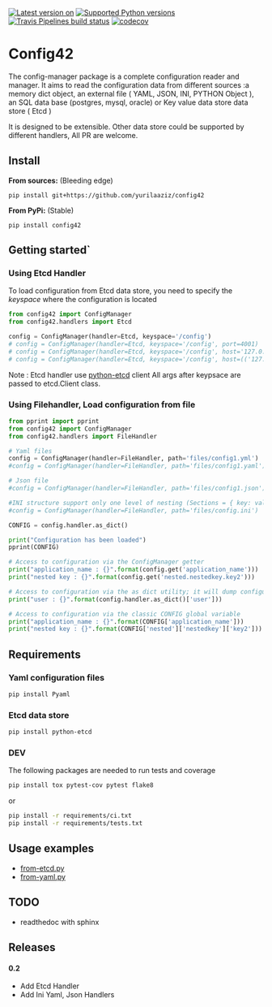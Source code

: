 [![Latest version on](https://badge.fury.io/py/config42.svg)](https://badge.fury.io/py/config42)
[![Supported Python versions](https://img.shields.io/pypi/pyversions/config42.svg)](https://pypi.org/project/config42/)
[![Travis Pipelines build status](https://img.shields.io/travis/com/yurilaaziz/config42.svg)](https://travis-ci.com/yurilaaziz/config42/)
[![codecov](https://codecov.io/gh/yurilaaziz/config42/branch/master/graph/badge.svg)](https://codecov.io/gh/yurilaaziz/config42)
# Config42

The config-manager package is a complete configuration reader and manager. It aims to read the configuration data 
from different sources :a memory dict object, an external file ( YAML, JSON, INI, PYTHON Object ), an SQL data base (postgres, mysql, oracle) 
or Key value data store data store ( Etcd )

It is designed to be extensible. Other data store could be supported by different handlers, All PR are welcome. 

## Install 

**From sources:**  (Bleeding edge)

`pip install git+https://github.com/yurilaaziz/config42`

**From PyPi:** (Stable)

`pip install config42`

## Getting started`
### Using Etcd  Handler 
To load configuration from Etcd data store, you need to specify the *keyspace* where the configuration is located

```python
from config42 import ConfigManager
from config42.handlers import Etcd

config = ConfigManager(handler=Etcd, keyspace='/config')
# config = ConfigManager(handler=Etcd, keyspace='/config', port=4001)
# config = ConfigManager(handler=Etcd, keyspace='/config', host='127.0.0.1', port=4001)
# config = ConfigManager(handler=Etcd, keyspace='/config', host=(('127.0.0.1', 4001), ('127.0.0.1', 4002), ('127.0.0.1', 4003)))

```
Note : Etcd handler use [python-etcd](https://github.com/jplana/python-etcd) client 
All args after keypsace are passed to etcd.Client class. 

### Using Filehandler, Load configuration from file 
```python
from pprint import pprint
from config42 import ConfigManager
from config42.handlers import FileHandler

# Yaml files
config = ConfigManager(handler=FileHandler, path='files/config1.yml')
#config = ConfigManager(handler=FileHandler, path='files/config1.yaml')

# Json file 
#config = ConfigManager(handler=FileHandler, path='files/config1.json')

#INI structure support only one level of nesting (Sections = { key: value }) 
#config = ConfigManager(handler=FileHandler, path='files/config.ini')

CONFIG = config.handler.as_dict()

print("Configuration has been loaded")
pprint(CONFIG)

# Access to configuration via the ConfigManager getter
print("application_name : {}".format(config.get('application_name')))
print("nested key : {}".format(config.get('nested.nestedkey.key2')))

# Access to configuration via the as dict utility; it will dump configuration file to data store if updated
print("user : {}".format(config.handler.as_dict()['user']))

# Access to configuration via the classic CONFIG global variable
print("application_name : {}".format(CONFIG['application_name']))
print("nested key : {}".format(CONFIG['nested']['nestedkey']['key2']))
````


## Requirements
### Yaml configuration files

```bash
pip install Pyaml
```

### Etcd data store 
```bash
pip install python-etcd
```

### DEV 
The following packages are needed to run tests and coverage

```bash
pip install tox pytest-cov pytest flake8
```

or 

```bash
pip install -r requirements/ci.txt
pip install -r requirements/tests.txt
```


## Usage examples

* [from-etcd.py](examples/from-etcd.py)
* [from-yaml.py](examples/from-yaml.py)


## TODO
* readthedoc with sphinx

## Releases

#### 0.2
* Add Etcd Handler
* Add Ini Yaml, Json Handlers